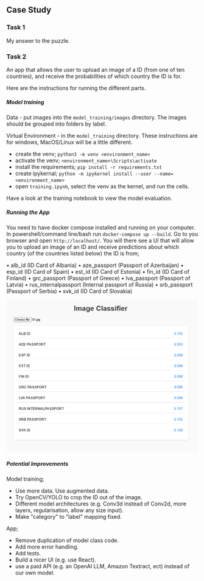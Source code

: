 ## Case Study

### Task 1
My answer to the puzzle.

### Task 2
An app that allows the user to upload an image of a ID (from one of ten countries), and receive the probabilities of which country the ID is for.

Here are the instructions for running the different parts.

##### Model training

Data - put images into the `model_training/images` directory. The images should be grouped into folders by label.

Virtual Environment - in the `model_training` directory. These instructions are for windows, MacOS/Linux will be a little different.
- create the venv; `python3 -m venv <environment_name>`
- activate the venv; `<environment_name>\Scripts\activate`
- install the requirements; `pip install -r requirements.txt`
- create ipykernal; `python -m ipykernel install --user --name=<environment_name>`
- open `training.ipynb`, select the venv as the kernel, and run the cells.

Have a look at the training notebook to view the model evaluation.

##### Running the App
You need to have docker compose installed and running on your computer. In powershell/command line/bash run `docker-compose up --build`. Go to you browser and open `http://localhost/`. You will there see a UI that will allow you to upload an image of an ID and receive predictions about which country (of the countries listed below) the ID is from;

• alb_id (ID Card of Albania)
• aze_passport (Passport of Azerbaijan)
• esp_id (ID Card of Spain)
• est_id (ID Card of Estonia)
• fin_id (ID Card of Finland)
• grc_passport (Passport of Greece)
• lva_passport (Passport of Latvia)
• rus_internalpassport (Internal passport of Russia)
• srb_passport (Passport of Serbia)
• svk_id (ID Card of Slovakia)

![Screenshot of UI](/screenshots/ui_screenshot.png)

##### Potential Improvements

Model training;
- Use more data. Use augmented data.
- Try OpenCV/YOLO to crop the ID out of the image.
- Different model architectures (e.g. Conv3d instead of Conv2d, more layers, regularisation, allow any size input).
- Make "category" to "label" mapping fixed. 

App;
- Remove duplication of model class code.
- Add more error handling.
- Add tests.
- Build a nicer UI (e.g. use React).
- use a paid API (e.g. an OpenAI LLM, Amazon Textract, ect) instead of our own model.